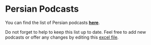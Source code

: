 # Persian Podcasts
You can find the list of Persian podcasts **[here](https://github.com/amerireza/persianpodcasts/blob/master/Podcasts-List.md)**.

Do not forget to help to keep this list up to date. Feel free to add new podcasts or offer any changes by editing this [excel file](https://github.com/amerireza/persianpodcasts/blob/master/List.xlsx). 
